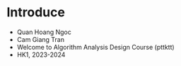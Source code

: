 # Introduce 
- Quan Hoang Ngoc
- Cam Giang Tran 
- Welcome to Algorithm Analysis Design Course (pttktt)
- HK1, 2023-2024 

